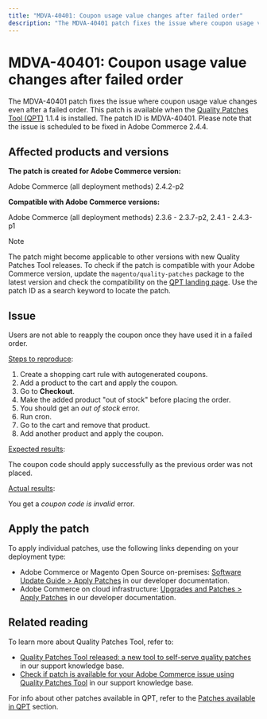 ```yaml
---
title: "MDVA-40401: Coupon usage value changes after failed order"
description: "The MDVA-40401 patch fixes the issue where coupon usage value changes even after a failed order. This patch is available when the [Quality Patches Tool (QPT)](https://devdocs.magento.com/guides/v2.4/comp-mgr/patching.html#mqp) 1.1.4 is installed. The patch ID is MDVA-40401. Please note that the issue is scheduled to be fixed in Adobe Commerce 2.4.4."
---
```


# MDVA-40401: Coupon usage value changes after failed order

The MDVA-40401 patch fixes the issue where coupon usage value changes even after a failed order. This patch is available when the [Quality Patches Tool (QPT)](https://devdocs.magento.com/guides/v2.4/comp-mgr/patching.html#mqp) 1.1.4 is installed. The patch ID is MDVA-40401. Please note that the issue is scheduled to be fixed in Adobe Commerce 2.4.4.

## Affected products and versions

**The patch is created for Adobe Commerce version:**

Adobe Commerce (all deployment methods) 2.4.2-p2

**Compatible with Adobe Commerce versions:**

Adobe Commerce (all deployment methods) 2.3.6 - 2.3.7-p2, 2.4.1 - 2.4.3-p1

>[!NOTE]
>
>The patch might become applicable to other versions with new Quality Patches Tool releases. To check if the patch is compatible with your Adobe Commerce version, update the `magento/quality-patches` package to the latest version and check the compatibility on the [QPT landing page](https://devdocs.magento.com/quality-patches/tool.html#patch-grid). Use the patch ID as a search keyword to locate the patch.

## Issue

Users are not able to reapply the coupon once they have used it in a failed order.

<u>Steps to reproduce</u>:

1. Create a shopping cart rule with autogenerated coupons.
1. Add a product to the cart and apply the coupon.
1. Go to **Checkout**.
1. Make the added product "out of stock" before placing the order.
1. You should get an *out of stock* error.
1. Run cron.
1. Go to the cart and remove that product.
1. Add another product and apply the coupon.

<u>Expected results</u>:

The coupon code should apply successfully as the previous order was not placed.

<u>Actual results</u>:

You get a *coupon code is invalid* error.

## Apply the patch

To apply individual patches, use the following links depending on your deployment type:

* Adobe Commerce or Magento Open Source on-premises: [Software Update Guide > Apply Patches](https://devdocs.magento.com/guides/v2.4/comp-mgr/patching/mqp.html) in our developer documentation.
* Adobe Commerce on cloud infrastructure: [Upgrades and Patches > Apply Patches](https://devdocs.magento.com/cloud/project/project-patch.html) in our developer documentation.

## Related reading

To learn more about Quality Patches Tool, refer to:

* [Quality Patches Tool released: a new tool to self-serve quality patches](/help/announcements/adobe-commerce-announcements/magento-quality-patches-released-new-tool-to-self-serve-quality-patches.md) in our support knowledge base.
* [Check if patch is available for your Adobe Commerce issue using Quality Patches Tool](https://support.magento.com/hc/en-us/articles/360047125252) in our support knowledge base.

For info about other patches available in QPT, refer to the [Patches available in QPT](https://support.magento.com/hc/en-us/sections/360010506631-Patches-available-in-QPT-tool-) section.